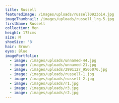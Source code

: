 ```yaml
---
title: Russell
featuredImage: /images/uploads/russell0923oi4.jpg
imageThumbnail: /images/uploads/russell_lrg-5.jpg
firstName: Russell
collection: Men
height: 175cms
size: M
shoeSize: '8'
hair: Brown
eyes: Blue
imagePortfolio:
  - image: /images/uploads/unnamed-44.jpg
  - image: /images/uploads/unnamed-21.jpg
  - image: /images/uploads/2991127_9505070.jpg
  - image: /images/uploads/russell-1.jpg
  - image: /images/uploads/russell-2.jpg
  - image: /images/uploads/r1.jpg
  - image: /images/uploads/r3.jpg
  - image: /images/uploads/r2.jpg
---
```


